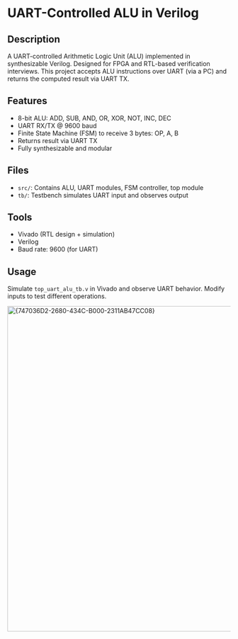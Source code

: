 # UART-Controlled ALU in Verilog

##  Description
A UART-controlled Arithmetic Logic Unit (ALU) implemented in synthesizable Verilog. Designed for FPGA and RTL-based verification interviews. This project accepts ALU instructions over UART (via a PC) and returns the computed result via UART TX.

##  Features
- 8-bit ALU: ADD, SUB, AND, OR, XOR, NOT, INC, DEC
- UART RX/TX @ 9600 baud
- Finite State Machine (FSM) to receive 3 bytes: OP, A, B
- Returns result via UART TX
- Fully synthesizable and modular

## Files
- `src/`: Contains ALU, UART modules, FSM controller, top module
- `tb/`: Testbench simulates UART input and observes output

## Tools
- Vivado (RTL design + simulation)
- Verilog
- Baud rate: 9600 (for UART)

## Usage
Simulate `top_uart_alu_tb.v` in Vivado and observe UART behavior. Modify inputs to test different operations.

<img width="735" alt="{747036D2-2680-434C-B000-2311AB47CC08}" src="https://github.com/user-attachments/assets/588316b1-46d9-4c6b-9600-854257fb61c6" />

